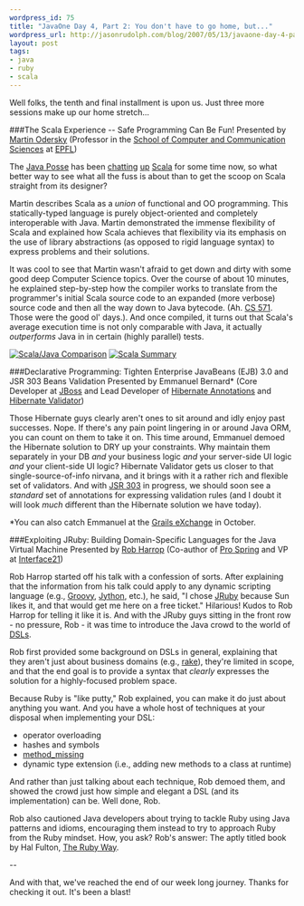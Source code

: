 ```yaml
--- 
wordpress_id: 75
title: "JavaOne Day 4, Part 2: You don't have to go home, but..."
wordpress_url: http://jasonrudolph.com/blog/2007/05/13/javaone-day-4-part-2-you-dont-have-to-go-home-but/
layout: post
tags:
- java
- ruby
- scala	
---
```

Well folks, the tenth and final installment is upon us.  Just three more sessions make up our home stretch...

###The Scala Experience -- Safe Programming Can Be Fun! 
Presented by [Martin Odersky](http://lamp.epfl.ch/~odersky/) (Professor in the [School of Computer and Communication Sciences](http://ic.epfl.ch/) at [EPFL](http://www.epfl.ch/))

The [Java Posse](http://javaposse.com/) has been [chatting](http://javaposse.com/index.php?post_id=199323) [up](http://javaposse.com/index.php?post_id=197338) [Scala](http://scala-lang.org) for some time now, so what better way to see what all the fuss is about than to get the scoop on Scala straight from its designer?

Martin describes Scala as a *union* of functional and OO programming.  This statically-typed language is purely object-oriented and completely interoperable with Java.  Martin demonstrated the immense flexibility of Scala and explained how Scala achieves that flexibility via its emphasis on the use of library abstractions (as opposed to rigid language syntax) to express problems and their solutions.  

It was cool to see that Martin wasn't afraid to get down and dirty with some good deep Computer Science topics.  Over the course of about 10 minutes, he explained step-by-step how the compiler works to translate from the programmer's initial Scala source code to an expanded (more verbose) source code and then all the way down to Java bytecode.  (Ah.  [CS 571](http://etg08.itc.virginia.edu/cod/servlet/CourseInfo?term=20043&mnemonic=CS&course_nbr=571).  Those were the good ol' days.).  And once compiled, it turns out that Scala's average execution time is not only comparable with Java, it actually *outperforms* Java in in certain (highly parallel) tests.

[![Scala/Java Comparison](http://jasonrudolph.com/blog/wp-content/uploads/20070513-scala-java-comparison-tn.png)](http://jasonrudolph.com/blog/wp-content/uploads/20070513-scala-java-comparison.png) [![Scala Summary](http://jasonrudolph.com/blog/wp-content/uploads/20070513-scala-summary-tn.png)](http://jasonrudolph.com/blog/wp-content/uploads/20070513-scala-summary.png)

###Declarative Programming: Tighten Enterprise JavaBeans (EJB) 3.0 and JSR 303 Beans Validation 
Presented by Emmanuel Bernard* (Core Developer at [JBoss](http://jboss.com/) and Lead Developer of [Hibernate Annotations](http://annotations.hibernate.org/) and [Hibernate Validator](http://validator.hibernate.org))

Those Hibernate guys clearly aren't ones to sit around and idly enjoy past successes.  Nope.  If there's any pain point lingering in or around Java ORM, you can count on them to take it on.  This time around, Emmanuel demoed the Hibernate solution to DRY up your constraints.  Why maintain them separately in your DB *and* your business logic *and* your server-side UI logic *and* your client-side UI logic?  Hibernate Validator gets us closer to that single-source-of-info nirvana, and it brings with it a rather rich and flexible set of validators.  And with [JSR 303](http://jcp.org/en/jsr/detail?id=303) in progress, we should soon see a *standard* set of annotations for expressing validation rules (and I doubt it will look *much* different than the Hibernate solution we have today). 

*You can also catch Emmanuel at the [Grails eXchange](http://www.grails-exchange.com/emmanuel-bernard) in October.  

###Exploiting JRuby: Building Domain-Specific Languages for the Java Virtual Machine 
Presented by [Rob Harrop](http://blog.springframework.com/rob/) (Co-author of [Pro Spring](http://www.apress.com/book/bookDisplay.html?bID=405) and VP at [Interface21](http://www.interface21.com/))

Rob Harrop started off his talk with a confession of sorts.  After explaining that the information from his talk could apply to any dynamic scripting language (e.g., [Groovy](http://groovy.codehaus.org), [Jython](http://www.jython.org/Project/index.html), etc.), he said, "I chose [JRuby](http://jruby.codehaus.org/) because Sun likes it, and that would get me here on a free ticket."  Hilarious!  Kudos to Rob Harrop for telling it like it is.  And with the JRuby guys sitting in the front row - no pressure, Rob - it was time to introduce the Java crowd to the world of [DSLs](http://en.wikipedia.org/wiki/Domain-specific_programming_language).

Rob first provided some background on DSLs in general, explaining that they aren't just about business domains (e.g., [rake](http://rake.rubyforge.org/)), they're limited in scope, and that the end goal is to provide a syntax that *clearly* expresses the solution for a highly-focused problem space.   

Because Ruby is "like putty," Rob explained, you can make it do just about anything you want.  And you have a whole host of techniques at your disposal when implementing your DSL:

*   operator overloading
*   hashes and symbols
*   [method_missing](http://www.rubycentral.com/book/ref_c_object.html#Object.method_missing)
*   dynamic type extension (i.e., adding new methods to a class at runtime)

And rather than just talking about each technique, Rob demoed them, and showed the crowd just how simple and elegant a DSL (and its implementation) can be.  Well done, Rob.

Rob also cautioned Java developers about trying to tackle Ruby using Java patterns and idioms, encouraging them instead to try to approach Ruby from the Ruby mindset.  How, you ask?  Rob's answer: The aptly titled book by Hal Fulton, [The Ruby Way](http://www.amazon.com/Ruby-Way-Hal-Fulton/dp/0672320835).

--

And with that, we've reached the end of our week long journey.  Thanks for checking it out.  It's been a blast!
